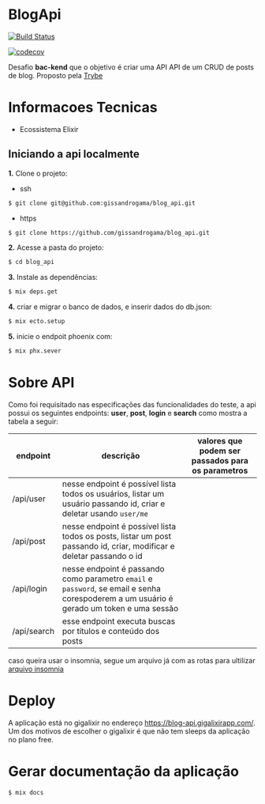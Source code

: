 # BlogApi

[![Build Status](https://travis-ci.com/gissandrogama/blog_api.svg?branch=main)](https://travis-ci.com/gissandrogama/blog_api)

[![codecov](https://codecov.io/gh/gissandrogama/blog_api/branch/main/graph/badge.svg?token=VDUSJHDI4A)](https://codecov.io/gh/gissandrogama/blog_api)

Desafio **bac-kend** que o objetivo é criar uma API API de um CRUD de posts de blog. Proposto pela [Trybe](https://www.betrybe.com/)

# Informacoes Tecnicas
* Ecossistema Elixir

## Iniciando a api localmente

**1.** Clone o projeto:

 * ssh
```sh
$ git clone git@github.com:gissandrogama/blog_api.git
```

 * https
```sh
$ git clone https://github.com/gissandrogama/blog_api.git
```

**2.** Acesse a pasta do projeto:

```sh
$ cd blog_api
```

**3.** Instale as dependências:

```sh
$ mix deps.get
```

**4.** criar e migrar o banco de dados, e inserir dados do db.json:

```sh
$ mix ecto.setup
```

**5.** inicie o endpoit phoenix com:

```sh
$ mix phx.sever
```

# Sobre API

Como foi requisitado nas especificações das funcionalidades do teste, a api possui os seguintes endpoints: **user**, **post**, **login** e **search** como mostra a tabela a seguir:

endpoint   | descrição | valores que podem ser passados para os parametros
--------- | ----------------------- | --------------
/api/user | nesse endpoint é possível lista todos os usuários, listar um usuário passando id, criar e deletar usando `user/me` |
/api/post | nesse endpoint é possível lista todos os posts, listar um post passando id, criar, modificar e deletar passando o id |
/api/login | nesse endpoint é passando como parametro `email` e `password`, se email e senha corespoderem a um usuário é gerado um token e uma sessão
/api/search | esse endpoint executa buscas por títulos e conteúdo dos posts


caso queira usar o insomnia, segue um arquivo já com as rotas para ultilizar
[arquivo insomnia](./Insomnia-blog_api.json)

# Deploy
A aplicação está no gigalixir no endereço <https://blog-api.gigalixirapp.com/>. Um dos motivos de escolher o gigalixir é que não tem sleeps da aplicação no plano free.

# Gerar documentação da aplicação

```sh
$ mix docs
```

